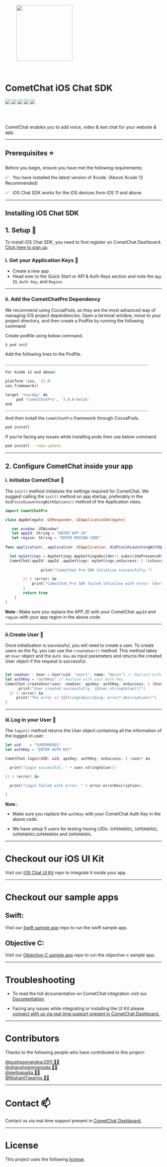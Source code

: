 <div style="width:100%">
    <div style="width:50%; display:inline-block">
        <p align="center">
        <img align="center" width="180" height="180" alt="" src="https://github.com/cometchat-pro/ios-swift-chat-app/blob/master/Screenshots/logo.png">    
        </p>    
    </div>    
</div>
</div>

</br>

# CometChat iOS Chat SDK

<a href="https://cocoapods.org/pods/CometChatPro"><img src="https://img.shields.io/badge/platform-iOS-orange.svg" /></a>
<a href=""><img src="https://img.shields.io/badge/language-Objective--C%20%7C%20Swift-orange.svg" /></a>
<a href=""> <img src="https://img.shields.io/badge/Contributors-4-yellowgreen" /></a>
<a href=" "> <img src="https://img.shields.io/badge/Version-3.0.0--beta5-red" /></a>
<a href=""> <img src="https://img.shields.io/github/stars/cometchat-pro/ios-chat-sdk?style=social" /></a>

</p>
</br></br>

CometChat enables you to add voice, video & text chat for your website & app.
___

## Prerequisites :star:

Before you begin, ensure you have met the following requirements:

✅ &nbsp; You have installed the latest version of Xcode. (Above Xcode 12 Recommended)

✅ &nbsp; iOS Chat SDK works for the iOS devices from iOS 11 and above.

___

## Installing iOS Chat SDK 

## 1. Setup  :wrench:

To install iOS Chat SDK, you  need to first register on CometChat Dashboard. [Click here to sign up](https://app.cometchat.com/login).

### i. Get your Application Keys :key:

* Create a new app
* Head over to the Quick Start or API & Auth Keys section and note the `App ID`, `Auth Key`,  and  `Region`.
---

### ii. Add the CometChatPro Dependency


We recommend using CocoaPods, as they are the most advanced way of managing iOS project dependencies. Open a terminal window, move to your project directory, and then create a Podfile by running the following command


Create podfile using below command.

```bash
$ pod init
```
Add the following lines to the Podfile.

```bash
________________________________________________________________

For Xcode 12 and above:

platform :ios, '11.0'
use_frameworks!

target 'YourApp' do
     pod 'CometChatPro', '3.0.0-beta5'
end
________________________________________________________________

```
And then install the `CometChatPro` framework through CocoaPods.

```bash
pod install
```

If you're facing any issues while installing pods then use below command. 


```bash
pod install --repo-update
```

___

## 2. Configure CometChat inside your app

### i. Initialize CometChat :star2:

The `init()` method initializes the settings required for CometChat. We suggest calling the `init()` method on app startup, preferably in the `didFinishLaunchingWithOptions()` method of the Application class.

```swift
import CometChatPro

class AppDelegate: UIResponder, UIApplicationDelegate{

   var window: UIWindow?
   let appId: String = "ENTER APP ID"
   let region: String = "ENTER REGION CODE"
    
func application(_ application: UIApplication, didFinishLaunchingWithOptions launchOptions: [UIApplication.LaunchOptionsKey: Any]?) -> Bool {

  let mySettings = AppSettings.AppSettingsBuilder().subscribePresenceForAllUsers().setRegion(region: region).build()
  CometChat(appId: appId ,appSettings: mySettings,onSuccess: { (isSuccess) in
  
                print("CometChat Pro SDK intialise successfully.")

        }) { (error) in
            print("CometChat Pro SDK failed intialise with error: \(error.errorDescription)")
        }
        return true
    }
}
```
**Note :**
Make sure you replace the APP_ID with your CometChat `appId` and `region` with your app region in the above code.

___

### ii.Create User :bust_in_silhouette:

Once initialisation is successful, you will need to create a user. To create users on the fly, you can use the `createUser()` method. This method takes an `User` object and the `Auth Key` as input parameters and returns the created User object if the request is successful.

```swift

let newUser : User = User(uid: "user1", name: "Kevin") // Replace with your uid and the name for the user to be created.
let authKey = "authKey" // Replace with your Auth Key.
CometChat.createUser(user: newUser, apiKey: authKey, onSuccess: { (User) in
      print("User created successfully. \(User.stringValue())")
  }) { (error) in
     print("The error is \(String(describing: error?.description))")
}

```
___

### iii.Log in your User :bust_in_silhouette:

The `login()` method returns the User object containing all the information of the logged-in user.

```swift
let uid    = "SUPERHERO1"
let authKey = "ENTER AUTH KEY"

CometChat.login(UID: uid, apiKey: authKey, onSuccess: { (user) in

  print("Login successful: " + user.stringValue())

}) { (error) in

  print("Login failed with error: " + error.errorDescription);

}
```
**Note :** </br>
* Make sure you replace the `authKey` with your CometChat Auth Key in the above code.

* We have setup 5 users for testing having UIDs: `SUPERHERO1`, `SUPERHERO2`, `SUPERHERO3`,`SUPERHERO4` and `SUPERHERO5`.
---

# Checkout our iOS UI Kit

Visit our [iOS Chat UI Kit](https://github.com/cometchat-pro/ios-chat-ui-kit) repo to integrate it inside your app.


---

# Checkout our sample apps

## Swift: 
Visit our [Swift sample app](https://github.com/cometchat-pro-samples/ios-swift-chat-app) repo to run the swift sample app.

## Objective C: 
Visit our [Objective-C sample app](https://github.com/cometchat-pro-samples/ios-objective-c-chat-app) repo to run the objective-c sample app.

---


# Troubleshooting

- To read the full dcoumentation on CometChat integration visit our [Documentation](https://prodocs.cometchat.com/docs/ios-quick-start).

- Facing any issues while integrating or installing the UI Kit please <a href="https://app.cometchat.io/"> connect with us via real time support present in CometChat Dashboard.</a>.

---


# Contributors

Thanks to the following people who have contributed to this project:

[@pushpsenairekar2911 👨‍💻](https://github.com/pushpsenairekar2911) <br>
[@ghanshyammansata 👨‍💻](https://github.com/ghanshyammansata) <br>
[@jeetkapadia 👨‍💻](https://github.com/jeetkapadia) <br>
[@NishantTiwarins 👨‍💻](https://github.com/NishantTiwarins) <br>

---

# Contact :mailbox:

Contact us via real time support present in [CometChat Dashboard.](https://app.cometchat.io/)

---

# License

This project uses the following [license](https://github.com/cometchat-pro/ios-swift-chat-ui-kit/blob/master/License.md).


